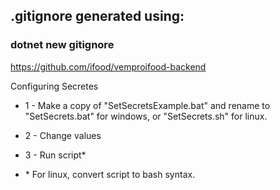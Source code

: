 ## .gitignore generated using:
### dotnet new gitignore

https://github.com/ifood/vemproifood-backend

Configuring Secretes

* 1 - Make a copy of "SetSecretsExample.bat" and rename to "SetSecrets.bat" for windows, or "SetSecrets.sh" for linux.

* 2 - Change values

* 3 - Run script*

* \* For linux, convert script to bash syntax.